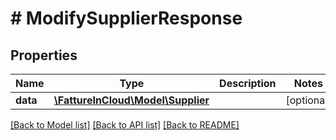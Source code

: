 # # ModifySupplierResponse

## Properties

Name | Type | Description | Notes
------------ | ------------- | ------------- | -------------
**data** | [**\FattureInCloud\Model\Supplier**](Supplier.md) |  | [optional]

[[Back to Model list]](../../README.md#models) [[Back to API list]](../../README.md#endpoints) [[Back to README]](../../README.md)
